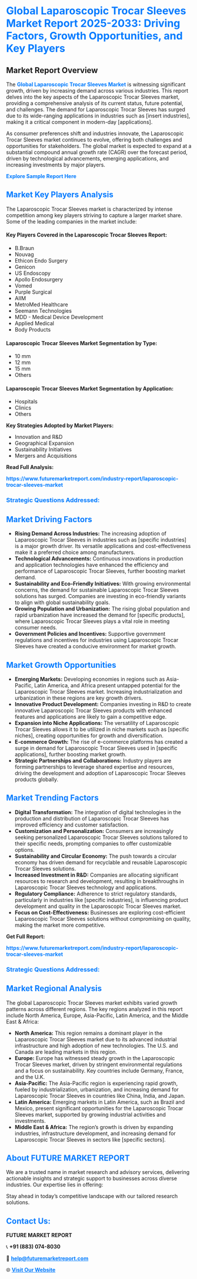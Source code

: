 <h1 style="color: #007BFF;">Global Laparoscopic Trocar Sleeves Market Report 2025-2033: Driving Factors, Growth Opportunities, and Key Players</h1>

<section id="overview">
<h2>Market Report Overview</h2>
<p>The <a href="https://www.futuremarketreport.com/industry-report/laparoscopic-trocar-sleeves-market" style="color: #007BFF; text-decoration: none;"><strong>Global Laparoscopic Trocar Sleeves Market</strong></a> is witnessing significant growth, driven by increasing demand across various industries. This report delves into the key aspects of the Laparoscopic Trocar Sleeves market, providing a comprehensive analysis of its current status, future potential, and challenges. The demand for Laparoscopic Trocar Sleeves has surged due to its wide-ranging applications in industries such as [insert industries], making it a critical component in modern-day [applications].</p>
<p>As consumer preferences shift and industries innovate, the Laparoscopic Trocar Sleeves market continues to evolve, offering both challenges and opportunities for stakeholders. The global market is expected to expand at a substantial compound annual growth rate (CAGR) over the forecast period, driven by technological advancements, emerging applications, and increasing investments by major players.</p>
</section>

<section id="overview">
<p><a href="https://www.futuremarketreport.com/request-sample/reportId=56569" style="color: #007BFF; text-decoration: none;"><strong>Explore Sample Report Here</strong></a></p>
</section>

<section id="key-players">
<h2 style="color: #007BFF;">Market Key Players Analysis</h2>
<p>The Laparoscopic Trocar Sleeves market is characterized by intense competition among key players striving to capture a larger market share. Some of the leading companies in the market include:</p>
<h4>Key Players Covered in the Laparoscopic Trocar Sleeves Report:</h4>
<ul><li>B.Braun</li><li>Nouvag</li><li>Ethicon Endo Surgery</li><li>Genicon</li><li>US Endoscopy</li><li>Apollo Endosurgery</li><li>Vomed</li><li>Purple Surgical</li><li>AIIM</li><li>MetroMed Healthcare</li><li>Seemann Technologies</li><li>MDD - Medical Device Development</li><li>Applied Medical</li><li>Body Products</li></ul>
<h4>Laparoscopic Trocar Sleeves Market Segmentation by Type:</h4>
<ul><li>10 mm</li><li>12 mm</li><li>15 mm</li><li>Others</li></ul>

<h4>Laparoscopic Trocar Sleeves Market Segmentation by Application:</h4>
<ul><li>Hospitals</li><li>Clinics</li><li>Others</li></ul>
<p><strong>Key Strategies Adopted by Market Players:</strong></p>
<ul>
<li>Innovation and R&D</li>
<li>Geographical Expansion</li>
<li>Sustainability Initiatives</li>
<li>Mergers and Acquisitions</li>
</ul>
</section>

<section>
<p><strong>Read Full Analysis: </strong></p><a href="https://www.futuremarketreport.com/industry-report/laparoscopic-trocar-sleeves-market" style="color: #007BFF; text-decoration: none;"><strong>https://www.futuremarketreport.com/industry-report/laparoscopic-trocar-sleeves-market</strong></a>
<h3 style="color: #007BFF;">Strategic Questions Addressed:</h3>
</section>

<section id="driving-factors">
<h2 style="color: #007BFF;">Market Driving Factors</h2>
<ul>
<li><strong>Rising Demand Across Industries:</strong> The increasing adoption of Laparoscopic Trocar Sleeves in industries such as [specific industries] is a major growth driver. Its versatile applications and cost-effectiveness make it a preferred choice among manufacturers.</li>
<li><strong>Technological Advancements:</strong> Continuous innovations in production and application technologies have enhanced the efficiency and performance of Laparoscopic Trocar Sleeves, further boosting market demand.</li>
<li><strong>Sustainability and Eco-Friendly Initiatives:</strong> With growing environmental concerns, the demand for sustainable Laparoscopic Trocar Sleeves solutions has surged. Companies are investing in eco-friendly variants to align with global sustainability goals.</li>
<li><strong>Growing Population and Urbanization:</strong> The rising global population and rapid urbanization have increased the demand for [specific products], where Laparoscopic Trocar Sleeves plays a vital role in meeting consumer needs.</li>
<li><strong>Government Policies and Incentives:</strong> Supportive government regulations and incentives for industries using Laparoscopic Trocar Sleeves have created a conducive environment for market growth.</li>
</ul>
</section>

<section id="growth-opportunities">
<h2 style="color: #007BFF;">Market Growth Opportunities</h2>
<ul>
<li><strong>Emerging Markets:</strong> Developing economies in regions such as Asia-Pacific, Latin America, and Africa present untapped potential for the Laparoscopic Trocar Sleeves market. Increasing industrialization and urbanization in these regions are key growth drivers.</li>
<li><strong>Innovative Product Development:</strong> Companies investing in R&D to create innovative Laparoscopic Trocar Sleeves products with enhanced features and applications are likely to gain a competitive edge.</li>
<li><strong>Expansion into Niche Applications:</strong> The versatility of Laparoscopic Trocar Sleeves allows it to be utilized in niche markets such as [specific niches], creating opportunities for growth and diversification.</li>
<li><strong>E-commerce Growth:</strong> The rise of e-commerce platforms has created a surge in demand for Laparoscopic Trocar Sleeves used in [specific applications], further boosting market growth.</li>
<li><strong>Strategic Partnerships and Collaborations:</strong> Industry players are forming partnerships to leverage shared expertise and resources, driving the development and adoption of Laparoscopic Trocar Sleeves products globally.</li>
</ul>
</section>

<section id="trending-factors">
<h2 style="color: #007BFF;">Market Trending Factors</h2>
<ul>
<li><strong>Digital Transformation:</strong> The integration of digital technologies in the production and distribution of Laparoscopic Trocar Sleeves has improved efficiency and customer satisfaction.</li>
<li><strong>Customization and Personalization:</strong> Consumers are increasingly seeking personalized Laparoscopic Trocar Sleeves solutions tailored to their specific needs, prompting companies to offer customizable options.</li>
<li><strong>Sustainability and Circular Economy:</strong> The push towards a circular economy has driven demand for recyclable and reusable Laparoscopic Trocar Sleeves solutions.</li>
<li><strong>Increased Investment in R&D:</strong> Companies are allocating significant resources to research and development, resulting in breakthroughs in Laparoscopic Trocar Sleeves technology and applications.</li>
<li><strong>Regulatory Compliance:</strong> Adherence to strict regulatory standards, particularly in industries like [specific industries], is influencing product development and quality in the Laparoscopic Trocar Sleeves market.</li>
<li><strong>Focus on Cost-Effectiveness:</strong> Businesses are exploring cost-efficient Laparoscopic Trocar Sleeves solutions without compromising on quality, making the market more competitive.</li>
</ul>
</section>

<section>
<p><strong>Get Full Report: </strong></p><a href="https://www.futuremarketreport.com/industry-report/laparoscopic-trocar-sleeves-market" style="color: #007BFF; text-decoration: none;"><strong>https://www.futuremarketreport.com/industry-report/laparoscopic-trocar-sleeves-market</strong></a>
<h3 style="color: #007BFF;">Strategic Questions Addressed:</h3>
</section>


<section id="regional-analysis">
<h2 style="color: #007BFF;">Market Regional Analysis</h2>
<p>The global Laparoscopic Trocar Sleeves market exhibits varied growth patterns across different regions. The key regions analyzed in this report include North America, Europe, Asia-Pacific, Latin America, and the Middle East & Africa:</p>
<ul>
<li><strong>North America:</strong> This region remains a dominant player in the Laparoscopic Trocar Sleeves market due to its advanced industrial infrastructure and high adoption of new technologies. The U.S. and Canada are leading markets in this region.</li>
<li><strong>Europe:</strong> Europe has witnessed steady growth in the Laparoscopic Trocar Sleeves market, driven by stringent environmental regulations and a focus on sustainability. Key countries include Germany, France, and the U.K.</li>
<li><strong>Asia-Pacific:</strong> The Asia-Pacific region is experiencing rapid growth, fueled by industrialization, urbanization, and increasing demand for Laparoscopic Trocar Sleeves in countries like China, India, and Japan.</li>
<li><strong>Latin America:</strong> Emerging markets in Latin America, such as Brazil and Mexico, present significant opportunities for the Laparoscopic Trocar Sleeves market, supported by growing industrial activities and investments.</li>
<li><strong>Middle East & Africa:</strong> The region’s growth is driven by expanding industries, infrastructure development, and increasing demand for Laparoscopic Trocar Sleeves in sectors like [specific sectors].</li>
</ul>
</section>

<footer>
<h2 style="color: #007BFF;">About FUTURE MARKET REPORT</h2>
<p>We are a trusted name in market research and advisory services, delivering actionable insights and strategic support to businesses across diverse industries. Our expertise lies in offering:</p>

<p>Stay ahead in today’s competitive landscape with our tailored research solutions.</p>

<h2 style="color: #007BFF;">Contact Us:</h2>
<p><strong>FUTURE MARKET REPORT</strong></p>
<p>📞 <strong>+91 (883) 074-8030</strong></p>
<p>📧 <strong><a href="mailto:help@futuremarketreport.com" style="color: #007BFF;">help@futuremarketreport.com</a></strong></p>
<p>🌐 <strong><a href="https://www.futuremarketreport.com/" style="color: #007BFF;">Visit Our Website</a></strong></p>
</footer>
